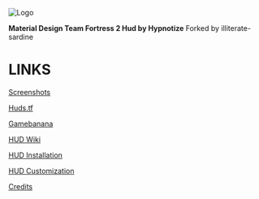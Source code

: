 ![Logo](https://i.imgur.com/oG7xN4t.png)

**Material Design Team Fortress 2 Hud by Hypnotize**
Forked by illiterate-sardine

<a>LINKS</a>
====

[Screenshots](https://imgur.com/a/4sgZ1)

[Huds.tf](https://huds.tf/forum/showthread.php?tid=668)

[Gamebanana](https://gamebanana.com/mods/291589)

[HUD Wiki](https://github.com/Hypnootize/Hypnotize-Hud/wiki)

[HUD Installation](https://github.com/Hypnootize/Hypnotize-Hud/wiki/Installation)

[HUD Customization](https://github.com/Hypnootize/Hypnotize-Hud/wiki/Customization)

[Credits](https://github.com/Hypnootize/Hypnotize-Hud/wiki/Credits)
